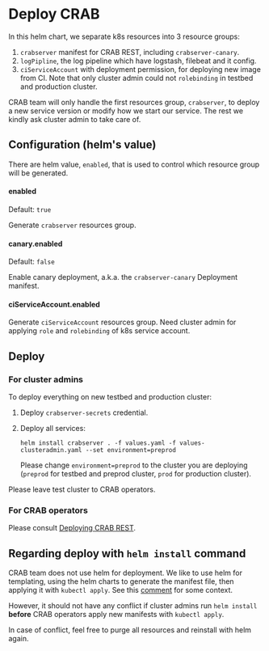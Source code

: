 # Deploy CRAB

In this helm chart, we separate k8s resources into 3 resource groups:

1. `crabserver` manifest for CRAB REST, including `crabserver-canary`.
2. `logPipline`, the log pipeline which have logstash, filebeat and it config.
3. `ciServiceAccount` with deployment permission, for deploying new image from CI. Note that only cluster admin could not `rolebinding` in testbed and production cluster.

CRAB team will only handle the first resources group, `crabserver`, to deploy a new service version or modify how we start our service. The rest we kindly ask cluster admin to take care of.

## Configuration (helm's value)

There are helm value, `enabled`, that is used to control which resource group will be generated.

#### enabled

Default: `true`

Generate `crabserver` resources group.

#### canary.enabled

Default: `false`

Enable canary deployment, a.k.a. the `crabserver-canary` Deployment manifest.

#### ciServiceAccount.enabled

Generate `ciServiceAccount` resources group. Need cluster admin for applying `role` and `rolebinding` of k8s service account.

## Deploy

### For cluster admins

To deploy everything on new testbed and production cluster:

1. Deploy `crabserver-secrets` credential.

2. Deploy all services:
    ```
    helm install crabserver . -f values.yaml -f values-clusteradmin.yaml --set environment=preprod
    ```
    Please change `environment=preprod` to the cluster you are deploying (`preprod` for testbed and preprod cluster, `prod` for production cluster).

Please leave test cluster to CRAB operators.

### For CRAB operators

Please consult [Deploying CRAB REST](https://cmscrab.docs.cern.ch/crab-components/crab-rest/deploy.html).

## Regarding deploy with `helm install` command

CRAB team does not use helm for deployment. We like to use helm for templating, using the helm charts to generate the manifest file, then applying it with `kubectl apply`. See this [comment](https://github.com/dmwm/CRABServer/issues/7843#issuecomment-2025085120) for some context.

However, it should not have any conflict if cluster admins run `helm install` **before** CRAB operators apply new manifests with `kubectl apply`.

In case of conflict, feel free to purge all resources and reinstall with helm again.
